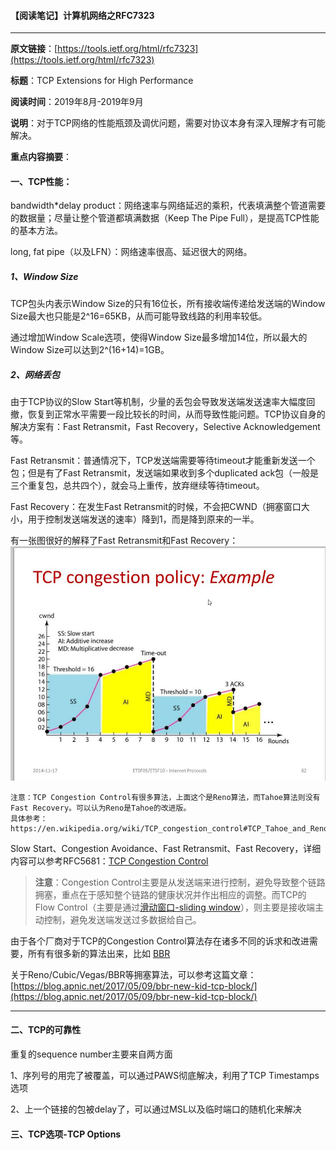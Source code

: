 #### 【阅读笔记】计算机网络之RFC7323

---

**原文链接**：[https://tools.ietf.org/html/rfc7323](https://tools.ietf.org/html/rfc7323)

**标题**：TCP Extensions for High Performance

**阅读时间**：2019年8月-2019年9月

**说明**：对于TCP网络的性能瓶颈及调优问题，需要对协议本身有深入理解才有可能解决。

**重点内容摘要**：

#### 一、TCP性能：

bandwidth\*delay product：网络速率与网络延迟的乘积，代表填满整个管道需要的数据量；尽量让整个管道都填满数据（Keep The Pipe Full），是提高TCP性能的基本方法。

long, fat pipe（以及LFN）：网络速率很高、延迟很大的网络。

##### 1、Window Size

TCP包头内表示Window Size的只有16位长，所有接收端传递给发送端的Window Size最大也只能是2^16=65KB，从而可能导致线路的利用率较低。

通过增加Window Scale选项，使得Window Size最多增加14位，所以最大的Window Size可以达到2^\(16+14\)=1GB。

##### 2、网络丢包

由于TCP协议的Slow Start等机制，少量的丢包会导致发送端发送速率大幅度回撤，恢复到正常水平需要一段比较长的时间，从而导致性能问题。TCP协议自身的解决方案有：Fast Retransmit，Fast Recovery，Selective Acknowledgement等。

Fast Retransmit：普通情况下，TCP发送端需要等待timeout才能重新发送一个包；但是有了Fast Retransmit，发送端如果收到多个duplicated ack包（一般是三个重复包，总共四个），就会马上重传，放弃继续等待timeout。

Fast Recovery：在发生Fast Retransmit的时候，不会把CWND（拥塞窗口大小，用于控制发送端发送的速率）降到1，而是降到原来的一半。

有一张图很好的解释了Fast Retransmit和Fast Recovery：  
![](/assets/Fast-Retransmit-Fast-Recovery-Reno.png)

```
注意：TCP Congestion Control有很多算法，上面这个是Reno算法，而Tahoe算法则没有Fast Recovery。可以认为Reno是Tahoe的改进版。
具体参考：https://en.wikipedia.org/wiki/TCP_congestion_control#TCP_Tahoe_and_Reno
```

Slow Start、Congestion Avoidance、Fast Retransmit、Fast Recovery，详细内容可以参考RFC5681：[TCP Congestion Control](https://tools.ietf.org/html/rfc5681)

> **注意**：Congestion Control主要是从发送端来进行控制，避免导致整个链路拥塞，重点在于感知整个链路的健康状况并作出相应的调整。而TCP的Flow Control（主要是通过[滑动窗口-sliding window](https://en.wikipedia.org/wiki/Sliding_window_protocol)），则主要是接收端主动控制，避免发送端发送过多数据给自己。

由于各个厂商对于TCP的Congestion Control算法存在诸多不同的诉求和改进需要，所有有很多新的算法出来，比如 [BBR](https://cloud.google.com/blog/products/gcp/tcp-bbr-congestion-control-comes-to-gcp-your-internet-just-got-faster)

关于Reno/Cubic/Vegas/BBR等拥塞算法，可以参考这篇文章：[https://blog.apnic.net/2017/05/09/bbr-new-kid-tcp-block/](https://blog.apnic.net/2017/05/09/bbr-new-kid-tcp-block/)

---

#### 二、TCP的可靠性

重复的sequence number主要来自两方面

1、序列号的用完了被覆盖，可以通过PAWS彻底解决，利用了TCP Timestamps选项

2、上一个链接的包被delay了，可以通过MSL以及临时端口的随机化来解决

#### 三、TCP选项-TCP Options



